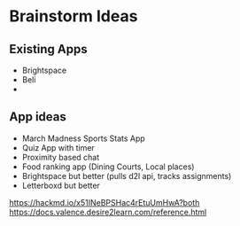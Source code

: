 # Brainstorm Ideas

## Existing Apps

- Brightspace
- Beli
-

## App ideas

- March Madness Sports Stats App
- Quiz App with timer
- Proximity based chat
- Food ranking app (Dining Courts, Local places)
- Brightspace but better (pulls d2l api, tracks assignments)
- Letterboxd but better

https://hackmd.io/x51INeBPSHac4rEtuUmHwA?both
https://docs.valence.desire2learn.com/reference.html
